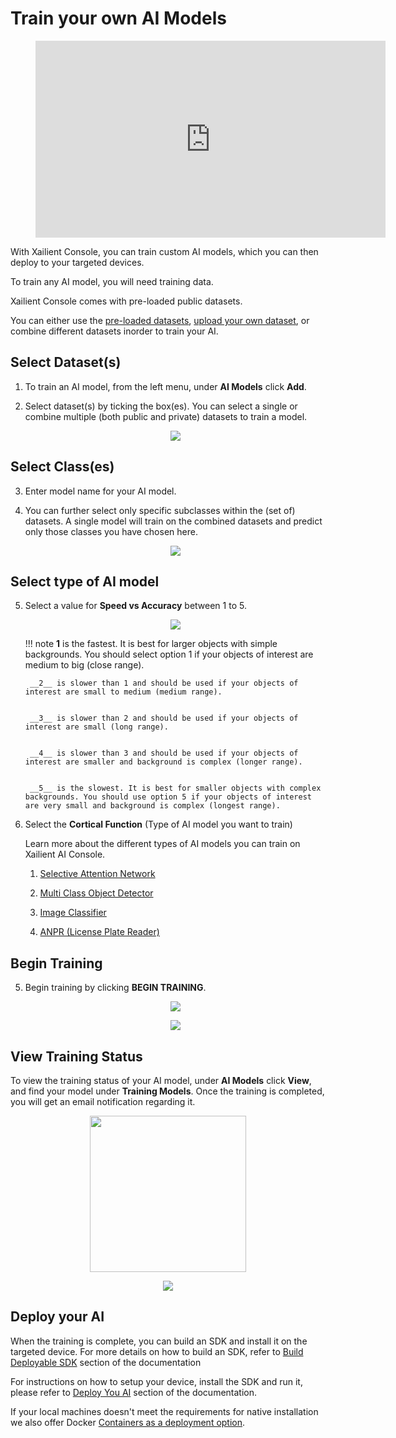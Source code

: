 # Train your own AI Models

<!-- blank line -->
<figure class="video_container">
  <iframe width="560" height="315" src="https://www.youtube.com/embed/u5tYxLGTh7E?start=315" frameborder="0" allow="accelerometer; autoplay; encrypted-media; gyroscope; picture-in-picture" allowfullscreen></iframe>
</figure>
<!-- blank line -->

With Xailient Console, you can train custom AI models, which you can then deploy to your targeted devices.

To train any AI model, you will need training data. 

Xailient Console comes with pre-loaded public datasets.

You can either use the [pre-loaded datasets](https://xailient-docs.readthedocs.io/en/latest/dataset/), [upload your own dataset](https://xailient-docs.readthedocs.io/en/latest/dataset/), or combine different datasets inorder to train your AI.

## Select Dataset(s)

1. To train an AI model, from the left menu, under __AI Models__ click __Add__.

2. Select dataset(s) by ticking the box(es). You can select a single or combine multiple (both public and private) datasets to train a model.

    <p align="center">
    <img src="../img/console/AI Models/TrainAI-Step1-DatasetSetected.png">
    </p>

## Select Class(es)

3. Enter model name for your AI model.

4. You can further select only specific subclasses within the (set of) datasets. A single model will train on the combined datasets and predict only those classes you have chosen here.

    <p align="center">
    <img src="../img/console/AI Models/TrainAIModel-Step2.png">
    </p>

## Select type of AI model

5. Select a value for __Speed vs Accuracy__ between 1 to 5. 

    <p align="center">
    <img src="../img/console/AI Models/TrainAIModel-Step3.png">
    </p>

    !!! note
        __1__ is the fastest. It is best for larger objects with simple backgrounds. You should select option 1 if your objects of interest are medium to big (close range).

        __2__ is slower than 1 and should be used if your objects of interest are small to medium (medium range).


        __3__ is slower than 2 and should be used if your objects of interest are small (long range).


        __4__ is slower than 3 and should be used if your objects of interest are smaller and background is complex (longer range).


        __5__ is the slowest. It is best for smaller objects with complex backgrounds. You should use option 5 if your objects of interest are very small and background is complex (longest range).

6. Select the __Cortical Function__ (Type of AI model you want to train)

    Learn more about the different types of AI models you can train on Xailient AI Console.

    1. [Selective Attention Network](https://xailient-docs.readthedocs.io/en/latest/selective_attention_network)

    2. [Multi Class Object Detector](https://xailient-docs.readthedocs.io/en/latest/multiclass_object_detector)

    3. [Image Classifier](https://xailient-docs.readthedocs.io/en/latest/image_classifier)

    4. [ANPR (License Plate Reader)](https://xailient-docs.readthedocs.io/en/latest/anpr)


## Begin Training

5. Begin training by clicking __BEGIN TRAINING__.

    <p align="center">
    <img src="../img/console/AI Models/TrainAIModel-BeginTraining.png">
    </p>

    <p align="center">
    <img src="../img/console/TrainingStarted.png">
    </p>

## View Training Status

To view the training status of your AI model, under __AI Models__ click __View__, and find your model under __Training Models__. Once the training is completed, you will get an email notification regarding it.

<p align="center">
<img src="../img/console/Dashboard/LeftMenu-CustomAIModels.png" width="250">
</p>


<p align="center">
<img src="../img/console/AI Models/CustomAIModels-List-InProgress.png">
</p>

## Deploy your AI

When the training is complete, you can build an SDK and install it on the targeted device. For more details on how to build an SDK, refer to [Build Deployable SDK](/en/latest/buildSdk/) section of the documentation

For instructions on how to setup your device, install the SDK and run it, please refer to [Deploy You AI](/en/latest/installation/) section of the documentation.

If your local machines doesn't meet the requirements for native installation we also offer Docker [Containers as a deployment option](https://xailient-docs.readthedocs.io/en/latest/container/).